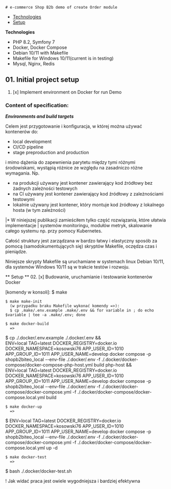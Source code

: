     # e-commerce Shop B2b demo of create Order module


   * [Technologies](#technologies)
   * [Setup](#setup)

**Technologies**
  <ul>
    <li>PHP 8.2, Symfony 7</li>
    <li>Docker, Docker Compose</li>
    <li>Debian 10/11 with Makefile</li>
    <li>Makefile for Windows 10/11(current is in testing)</li>
    <li>Mysql, Nginx, Redis</li>
  </ul>

   ## 01. Initial project setup

  01. [x] Implement environment on Docker for run Demo

  ### Content of specification:

  <b><i>Environments and build targets</i></b>

 Celem jest przygotowanie i konfiguracja, w której
można używać kontenerów do:
  <ul>
      <li>local development</li>
      <li>CI/CD pipeline</li>
      <li>stage preproduction and production</li>
  </ul>
 i mimo dążenia do zapewnienia parytetu między tymi różnymi środowiskami,
wystąpią różnice ze względu na zasadniczo różne wymagania. Np.
  <ul>
      <li>na produkcji używany jest kontener zawierający kod źródłowy bez żadnych zależności testowych</li>
      <li>na CI używany jest kontener zawierający kod źródłowy z zależnościami testowymi</li>
      <li>lokalnie używany jest kontener, który montuje kod źródłowy z lokalnego hosta (w tym zależności)</li>
  </ul>

  |*  W niniejszej publikacji zamieściłem tylko część rozwiązania, które ułatwia implementacje
  | systemów monitoringu, modułów metryk, skalowanie całego systemu np. przy pomocy Kubernetes.

 Całość struktury jest zarządzana w bardzo łatwy i elastyczny sposób za pomocą (samodokumentujących się)
skryptów Makefile,
oczędza czas i pieniądze.

  Niniejsze skrypty Makefile są uruchamiane w systemach linux Debian 10/11,
dla systemów Windows 10/11 są w trakcie testów i rozwoju.

** Setup **
  02. [x] Budowanie, uruchamianie i testowanie kontenerów Docker

  [komendy w konsoli]:
    $ make

    $ make make-init
      (w przypadku braku Makefile wykonać komendy =>):
      $ cp .make/.env.example .make/.env && for variable in ; do echo $variable | tee -a .make/.env; done

    $ make docker-build
      =>
  $ cp ./.docker/.env.example ./.docker/.env && \
  ENV=local TAG=latest DOCKER_REGISTRY=docker.io DOCKER_NAMESPACE=kosowski76 APP_USER_ID=1010 APP_GROUP_ID=1011 APP_USER_NAME=develop docker compose -p shopb2biteo_local --env-file ./.docker/.env -f ./.docker/docker-compose/docker-compose-php-host.yml build php-host && \
  ENV=local TAG=latest DOCKER_REGISTRY=docker.io DOCKER_NAMESPACE=kosowski76 APP_USER_ID=1010 APP_GROUP_ID=1011 APP_USER_NAME=develop docker compose -p shopb2biteo_local --env-file ./.docker/.env -f ./.docker/docker-compose/docker-compose.yml -f ./.docker/docker-compose/docker-compose.local.yml build

    $ make docker-up
      =>
  $ ENV=local TAG=latest DOCKER_REGISTRY=docker.io DOCKER_NAMESPACE=kosowski76 APP_USER_ID=1010 APP_GROUP_ID=1011 APP_USER_NAME=develop docker compose -p shopb2biteo_local --env-file ./.docker/.env -f ./.docker/docker-compose/docker-compose.yml -f ./.docker/docker-compose/docker-compose.local.yml up -d 

    $ make docker-test
      =>
  $ bash ./.docker/docker-test.sh

  ! Jak widać praca jest owiele wygodniejsza i bardziej efektywna 




